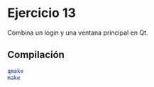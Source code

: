 # Ejercicio 13

Combina un login y una ventana principal en Qt.

## Compilación

```bash
qmake
make
```
